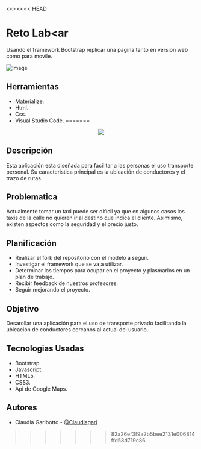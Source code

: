 <<<<<<< HEAD
# Reto Lab<ar
Usando el framework Bootstrap replicar una pagina tanto en version web como para movile.

![image](https://fotos.subefotos.com/f23c919f01882888e5cbff2de9b16438o.jpg)

## Herramientas
* Materialize.
* Html.
* Css.
* Visual Studio Code.
=======
<p align="center">
	<img src="assets/images/logoForma.png">
	</img>
</p>

##  Descripción

Esta aplicación esta diseñada para facilitar a las personas el uso transporte personal. Su caracteristica principal es la ubicación de conductores y el trazo de rutas.

## Problematica
Actualmente tomar un taxi puede ser difícil ya que en algunos casos los taxis de la calle no quieren ir al destino que indica el cliente. Asimismo, existen aspectos como la seguridad y el precio justo.

## Planificación

* Realizar el fork del repositorio con el modelo a seguir.
* Investigar el framework que se va a utilizar.
* Determinar los tiempos para ocupar en el proyecto y plasmarlos en un plan de trabajo.
* Recibir feedback de nuestros profesores.
* Seguir mejorando el proyecto.

##  Objetivo

Desarollar una aplicación para el uso de transporte privado facilitando la ubicación de conductores cercanos al actual del usuario.

##  Tecnologias Usadas
- Bootstrap.
- Javascript.
- HTML5.
- CSS3.
- Api de Google Maps.

## Autores

- Claudia Garibotto - [@Claudiagari](https://github.com/Claudiagari)

>>>>>>> 82a26ef3f9a2b5bee2131e006814ffd58d719c86
